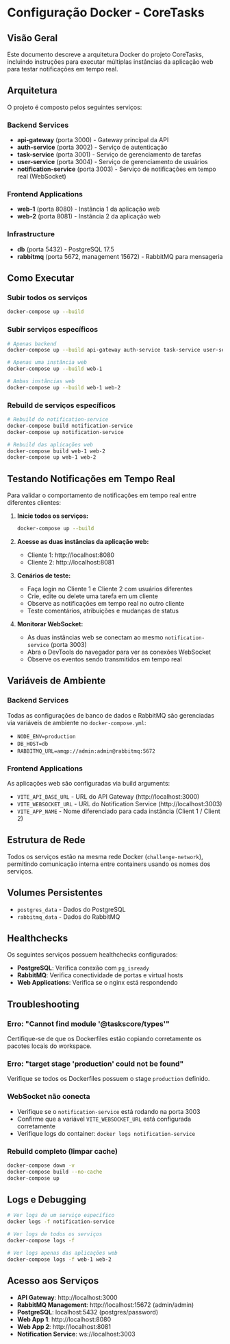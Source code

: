 # Configuração Docker - CoreTasks

## Visão Geral

Este documento descreve a arquitetura Docker do projeto CoreTasks, incluindo instruções para executar múltiplas instâncias da aplicação web para testar notificações em tempo real.

## Arquitetura

O projeto é composto pelos seguintes serviços:

### Backend Services
- **api-gateway** (porta 3000) - Gateway principal da API
- **auth-service** (porta 3002) - Serviço de autenticação
- **task-service** (porta 3001) - Serviço de gerenciamento de tarefas
- **user-service** (porta 3004) - Serviço de gerenciamento de usuários
- **notification-service** (porta 3003) - Serviço de notificações em tempo real (WebSocket)

### Frontend Applications
- **web-1** (porta 8080) - Instância 1 da aplicação web
- **web-2** (porta 8081) - Instância 2 da aplicação web

### Infrastructure
- **db** (porta 5432) - PostgreSQL 17.5
- **rabbitmq** (porta 5672, management 15672) - RabbitMQ para mensageria

## Como Executar

### Subir todos os serviços

```bash
docker-compose up --build
```

### Subir serviços específicos

```bash
# Apenas backend
docker-compose up --build api-gateway auth-service task-service user-service notification-service db rabbitmq

# Apenas uma instância web
docker-compose up --build web-1

# Ambas instâncias web
docker-compose up --build web-1 web-2
```

### Rebuild de serviços específicos

```bash
# Rebuild do notification-service
docker-compose build notification-service
docker-compose up notification-service

# Rebuild das aplicações web
docker-compose build web-1 web-2
docker-compose up web-1 web-2
```

## Testando Notificações em Tempo Real

Para validar o comportamento de notificações em tempo real entre diferentes clientes:

1. **Inicie todos os serviços:**
   ```bash
   docker-compose up --build
   ```

2. **Acesse as duas instâncias da aplicação web:**
   - Cliente 1: http://localhost:8080
   - Cliente 2: http://localhost:8081

3. **Cenários de teste:**
   - Faça login no Cliente 1 e Cliente 2 com usuários diferentes
   - Crie, edite ou delete uma tarefa em um cliente
   - Observe as notificações em tempo real no outro cliente
   - Teste comentários, atribuições e mudanças de status

4. **Monitorar WebSocket:**
   - As duas instâncias web se conectam ao mesmo `notification-service` (porta 3003)
   - Abra o DevTools do navegador para ver as conexões WebSocket
   - Observe os eventos sendo transmitidos em tempo real

## Variáveis de Ambiente

### Backend Services
Todas as configurações de banco de dados e RabbitMQ são gerenciadas via variáveis de ambiente no `docker-compose.yml`:

- `NODE_ENV=production`
- `DB_HOST=db`
- `RABBITMQ_URL=amqp://admin:admin@rabbitmq:5672`

### Frontend Applications
As aplicações web são configuradas via build arguments:

- `VITE_API_BASE_URL` - URL do API Gateway (http://localhost:3000)
- `VITE_WEBSOCKET_URL` - URL do Notification Service (http://localhost:3003)
- `VITE_APP_NAME` - Nome diferenciado para cada instância (Client 1 / Client 2)

## Estrutura de Rede

Todos os serviços estão na mesma rede Docker (`challenge-network`), permitindo comunicação interna entre containers usando os nomes dos serviços.

## Volumes Persistentes

- `postgres_data` - Dados do PostgreSQL
- `rabbitmq_data` - Dados do RabbitMQ

## Healthchecks

Os seguintes serviços possuem healthchecks configurados:

- **PostgreSQL**: Verifica conexão com `pg_isready`
- **RabbitMQ**: Verifica conectividade de portas e virtual hosts
- **Web Applications**: Verifica se o nginx está respondendo

## Troubleshooting

### Erro: "Cannot find module '@taskscore/types'"
Certifique-se de que os Dockerfiles estão copiando corretamente os pacotes locais do workspace.

### Erro: "target stage 'production' could not be found"
Verifique se todos os Dockerfiles possuem o stage `production` definido.

### WebSocket não conecta
- Verifique se o `notification-service` está rodando na porta 3003
- Confirme que a variável `VITE_WEBSOCKET_URL` está configurada corretamente
- Verifique logs do container: `docker logs notification-service`

### Rebuild completo (limpar cache)
```bash
docker-compose down -v
docker-compose build --no-cache
docker-compose up
```

## Logs e Debugging

```bash
# Ver logs de um serviço específico
docker logs -f notification-service

# Ver logs de todos os serviços
docker-compose logs -f

# Ver logs apenas das aplicações web
docker-compose logs -f web-1 web-2
```

## Acesso aos Serviços

- **API Gateway**: http://localhost:3000
- **RabbitMQ Management**: http://localhost:15672 (admin/admin)
- **PostgreSQL**: localhost:5432 (postgres/password)
- **Web App 1**: http://localhost:8080
- **Web App 2**: http://localhost:8081
- **Notification Service**: ws://localhost:3003

